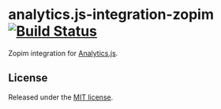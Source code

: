# analytics.js-integration-zopim [![Build Status][ci-badge]][ci-link]

Zopim integration for [Analytics.js][].

## License

Released under the [MIT license](LICENSE).


[Analytics.js]: https://segment.com/docs/libraries/analytics.js/
[ci-link]: https://ci.segment.com/gh/segment-integrations/analytics.js-integration-zopim
[ci-badge]: https://ci.segment.com/gh/segment-integrations/analytics.js-integration-zopim.svg?style=svg&circle-token=b2578db3d6b0627fd024dd5e26a06db85b14fb99
